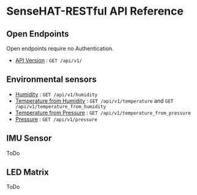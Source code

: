 # SenseHAT-RESTful API Reference

## Open Endpoints

Open endpoints require no Authentication.

* [API Version](api_version.md) : `GET /api/v1/`

## Environmental sensors 

* [Humidity](environmental_sensors/humidity.md) : `GET /api/v1/humidity`
* [Temperature from Humidity](environmental_sensors/temperature.md) : `GET /api/v1/temperature` and `GET /api/v1/temperature_from_humidity`
* [Temperature from Pressure](environmental_sensors/temperature_from_pressure.md) : `GET /api/v1/temperature_from_pressure`
* [Pressure](environmental_sensors/pressure.md) : `GET /api/v1/pressure`

## IMU Sensor

ToDo

## LED Matrix

ToDo